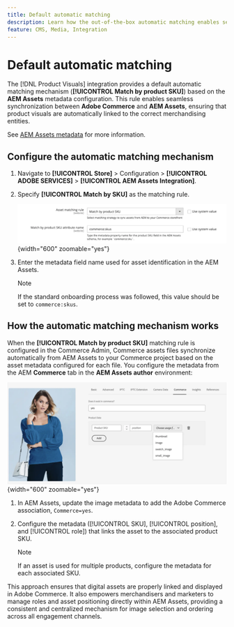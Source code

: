 ```yaml
---
title: Default automatic matching
description: Learn how the out-of-the-box automatic matching enables seamless synchronization between Adobe Commerce and Product Visuals, ensuring that assets are automatically linked to the correct merchandising entities.
feature: CMS, Media, Integration
---
```


# Default automatic matching

The [!DNL Product Visuals] integration provides a default automatic matching mechanism (**[!UICONTROL Match by product SKU]**) based on the **AEM Assets** metadata configuration. This rule enables seamless synchronization between **Adobe Commerce** and **AEM Assets**, ensuring that product visuals are automatically linked to the correct merchandising entities.

See [AEM Assets metadata](configure-aem.md#configure-a-metadata-profile) for more information.

## Configure the automatic matching mechanism

1. Navigate to **[!UICONTROL Store]** > Configuration > **[!UICONTROL ADOBE SERVICES]** > **[!UICONTROL AEM Assets Integration]**.

1. Specify **[!UICONTROL Match by SKU]** as the matching rule.

    ![default automated matching rule](../assets/ootb-matching-rule.png){width="600" zoomable="yes"}

1. Enter the metadata field name used for asset identification in the AEM Assets.

    >[!NOTE]
    >
    > If the standard onboarding process was followed, this value should be set to `commerce:skus`.

## How the automatic matching mechanism works

When the **[!UICONTROL Match by product SKU]** matching rule is configured  in the Commerce Admin, Commerce assets files synchronize automatically from AEM Assets to your Commerce project based on the asset metadata configured for each file. You configure the metadata from the AEM **Commerce** tab in the **AEM Assets author** environment:

![Example metadata](../assets/example-metadata.png){width="600" zoomable="yes"}

1. In AEM Assets, update the image metadata to add the Adobe Commerce association, `Commerce=yes`.

1. Configure the metadata ([!UICONTROL SKU], [!UICONTROL position], and [!UICONTROL role]) that links the asset to the associated product SKU.

    >[!NOTE]
    >
    > If an asset is used for multiple products, configure the metadata for each associated SKU.  

This approach ensures that digital assets are properly linked and displayed in Adobe Commerce. It also empowers merchandisers and marketers to manage roles and asset positioning directly within AEM Assets, providing a consistent and centralized mechanism for image selection and ordering across all engagement channels.
